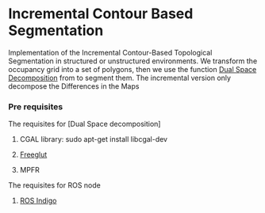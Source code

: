 # Incremental Contour Based Segmentation #

Implementation of the Incremental Contour-Based Topological Segmentation  in structured or unstructured environments.
We transform the occupancy grid into a set of polygons, then we use the function  [Dual Space Decomposition](http://masc.cs.gmu.edu/wiki/Dude2D) from to segment them. The incremental version only decompose the Differences in the Maps



### Pre requisites ###

The requisites for [Dual Space decomposition]

1. CGAL library: 
sudo apt-get install libcgal-dev

2. [Freeglut](http://freeglut.sourceforge.net/)

3. MPFR

The requisites for ROS node

1. [ROS Indigo](http://wiki.ros.org/indigo)


